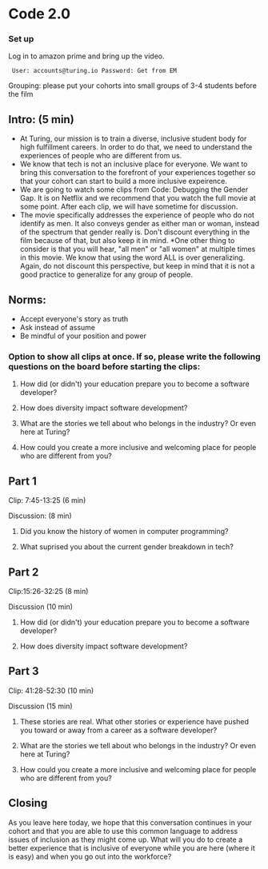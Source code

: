 # Code 2.0

### Set up

Log in to amazon prime and bring up the video.

	 User: accounts@turing.io Password: Get from EM

Grouping: please put your cohorts into small groups of 3-4 students before the film



## Intro: (5 min)


* At Turing, our mission is to train a diverse, inclusive student body for high fulfillment careers.  In order to do that, we need to understand the experiences of people who are different from us. 
* We know that tech is not an inclusive place for everyone.  We want to bring this conversation to the forefront of your experiences together so that your cohort can start to build a more inclusive expeirence.
* We are going to watch some clips from Code: Debugging the Gender Gap.  It is on Netflix and we recommend that you watch the full movie at some point.  After each clip, we will have sometime for discussion.
* The movie specifically addresses the experience of people who do not identify as men.  It also conveys gender as either man or woman, instead of the spectrum that gender really is.  Don't discount everything in the film because of that, but also keep it in mind.
*One other thing to consider is that you will hear, "all men" or "all women" at multiple times in this movie.  We know that using the word ALL is over generalizing.  Again, do not discount this perspective, but keep in mind that it is not a good practice to generalize for any group of people.

## Norms:

* Accept everyone's story as truth
* Ask instead of assume
* Be mindful of your position and power

### Option to show all clips at once.  If so, please write the following questions on the board before starting the clips:


1) How did (or didn't) your education prepare you to become a software developer?

2) How does diversity impact software development?

2) What are the stories we tell about who belongs in the industry?  Or even here at Turing?

3) How could you create a more inclusive and welcoming place for people who are different from you?  



## Part 1

Clip: 7:45-13:25  (6 min)

Discussion: (8 min)

1) Did you know the history of women in computer programming?

2) What suprised you about the current gender breakdown in tech?


## Part 2
Clip:15:26-32:25 (8 min)

Discussion (10 min)

1) How did (or didn't) your education prepare you to become a software developer?

2) How does diversity impact software development?

## Part 3
Clip: 41:28-52:30 (10 min)

Discussion (15 min)

1) These stories are real.  What other stories or experience have pushed you toward or away from a career as a software developer?

2) What are the stories we tell about who belongs in the industry?  Or even here at Turing?

3) How could you create a more inclusive and welcoming place for people who are different from you?  

## Closing

As you leave here today, we hope that this conversation continues in your cohort and that you are able to use this common language to address issues of inclusion as they might come up.  What will you do to create a better experience that is inclusive of everyone while you are here (where it is easy) and when you go out into the workforce?

